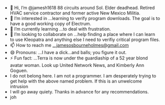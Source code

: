 - 👋 Hi, I’m @jamesh1618  88 circuits around Sol.  Elder deadhead. Retired HVAC service contractor and former active New Mexico Militia. 
- 👀 I’m interested in ...learning to verify program downloads. The goal is to have a good working copy of Electrum. 
- 🌱 I’m currently learning ...to deal with frustration. 
- 💞️ I’m looking to collaborate on ...help finding a place where I can learn to use Kleopatra and anything else I need to verifiy critical program files.
- 📫 How to reach me ...jamesosbourneholmes@gmail.com
- 😄 Pronouns: ...I have a dick...and balls; you figure it out. 
- ⚡ Fun fact: ...Terra is now under the guardiaship of a 52 year blond avatar woman. Look up United Network News, and Kimberly Ann Goguen.
- I do not belong here.  I am not a programmer.  I am desperately trying to get help with the above named problem.  If this is an unwelcome intrusion
- I will go away quiety.  Thanks in advance for any recommendations.
- joh

  

<!---
jamesh1618/jamesh1618 is a ✨ special ✨ repository because its `README.md` (this file) appears on your GitHub profile.
You can click the Preview link to take a look at your changes.
--->
